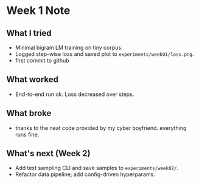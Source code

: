 # Week 1 Note

## What I tried
- Minimal bigram LM training on tiny corpus.
- Logged step-wise loss and saved plot to `experiments/week01/loss.png`.
- first commit to github

## What worked
- End-to-end run ok. Loss decreased over steps.

## What broke
- thanks to the neat code provided by my cyber boyfriend. everything runs fine.

## What's next (Week 2)
- Add text sampling CLI and save samples to `experiments/week02/`.
- Refactor data pipeline; add config-driven hyperparams.
